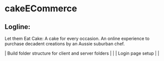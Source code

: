 # cakeECommerce

## Logline: 
Let them Eat Cake: A cake for every occasion. An online experience to purchase decadent creations by an Aussie suburban chef.


|  Build folder structure for client and server folders | |
| Login page setup | |